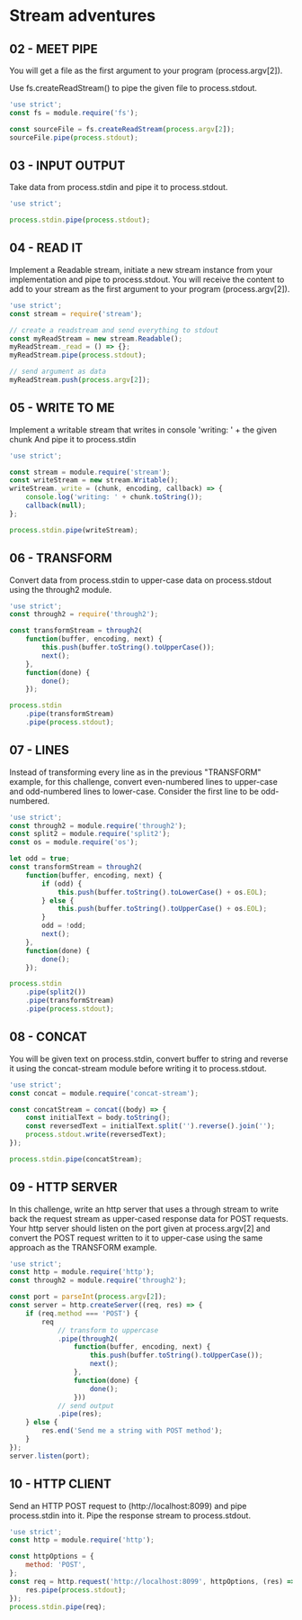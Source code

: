 # Stream adventures


## 02 - MEET PIPE
You will get a file as the first argument to your program
(process.argv[2]).

Use fs.createReadStream() to pipe the given file to process.stdout.

```js
'use strict';
const fs = module.require('fs');

const sourceFile = fs.createReadStream(process.argv[2]);
sourceFile.pipe(process.stdout);
```


## 03 - INPUT OUTPUT
Take data from process.stdin and pipe it to process.stdout.

```js
'use strict';

process.stdin.pipe(process.stdout);
```


## 04 - READ IT
Implement a Readable stream, initiate a new stream instance from your
implementation and pipe to process.stdout. You will receive the content to
add to your stream as the first argument to your program
(process.argv[2]).

```js
'use strict';
const stream = require('stream');

// create a readstream and send everything to stdout
const myReadStream = new stream.Readable();
myReadStream._read = () => {};
myReadStream.pipe(process.stdout);

// send argument as data
myReadStream.push(process.argv[2]);
```


## 05 - WRITE TO ME
Implement a writable stream that writes in console 'writing: ' + the given
chunk And pipe it to process.stdin

```js
'use strict';

const stream = module.require('stream');
const writeStream = new stream.Writable();
writeStream._write = (chunk, encoding, callback) => {
    console.log('writing: ' + chunk.toString());
    callback(null);
};

process.stdin.pipe(writeStream);
```


## 06 - TRANSFORM
Convert data from process.stdin to upper-case data on process.stdout using
the through2 module.

```js
'use strict';
const through2 = require('through2');

const transformStream = through2(
    function(buffer, encoding, next) {
        this.push(buffer.toString().toUpperCase());
        next();
    },
    function(done) {
        done();
    });

process.stdin
    .pipe(transformStream)
    .pipe(process.stdout);
```


## 07 - LINES
Instead of transforming every line as in the previous "TRANSFORM" example,
for this challenge, convert even-numbered lines to upper-case and
odd-numbered lines to lower-case. Consider the first line to be
odd-numbered.

```js
'use strict';
const through2 = module.require('through2');
const split2 = module.require('split2');
const os = module.require('os');

let odd = true;
const transformStream = through2(
    function(buffer, encoding, next) {
        if (odd) {
            this.push(buffer.toString().toLowerCase() + os.EOL);
        } else {
            this.push(buffer.toString().toUpperCase() + os.EOL);
        }
        odd = !odd;
        next();
    },
    function(done) {
        done();
    });

process.stdin
    .pipe(split2())
    .pipe(transformStream)
    .pipe(process.stdout);
```


## 08 - CONCAT
You will be given text on process.stdin, convert buffer to string and
reverse it using the concat-stream module before writing it to
process.stdout.

```js
'use strict';
const concat = module.require('concat-stream');

const concatStream = concat((body) => {
    const initialText = body.toString();
    const reversedText = initialText.split('').reverse().join('');
    process.stdout.write(reversedText);
});

process.stdin.pipe(concatStream);
```


## 09 - HTTP SERVER
In this challenge, write an http server that uses a through stream
to write back the request stream as upper-cased response data for POST
requests.
Your http server should listen on the port given at process.argv[2] and
convert the POST request written to it to upper-case using the same  
approach as the TRANSFORM example.

```js
'use strict';
const http = module.require('http');
const through2 = module.require('through2');

const port = parseInt(process.argv[2]);
const server = http.createServer((req, res) => {
    if (req.method === 'POST') {
        req
            // transform to uppercase
            .pipe(through2(
                function(buffer, encoding, next) {
                    this.push(buffer.toString().toUpperCase());
                    next();
                },
                function(done) {
                    done();
                }))
            // send output
            .pipe(res);
    } else {
        res.end('Send me a string with POST method');
    }
});
server.listen(port);
```


## 10 - HTTP CLIENT
Send an HTTP POST request to (http://localhost:8099) and pipe
process.stdin into it. Pipe the response stream to process.stdout.

```js
'use strict';
const http = module.require('http');

const httpOptions = {
    method: 'POST',
};
const req = http.request('http://localhost:8099', httpOptions, (res) => {
    res.pipe(process.stdout);
});
process.stdin.pipe(req);
```
